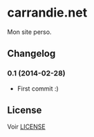 # carrandie.net

Mon site perso.

## Changelog

### 0.1 (2014-02-28)

 - First commit :)

## License

Voir [LICENSE](https://github.com/UnSeulT/carrandie.net/blob/master/LICENSE)
